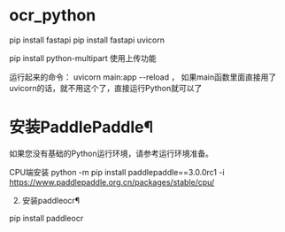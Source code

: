 # ocr_python


pip install fastapi
pip install fastapi uvicorn

pip install python-multipart  使用上传功能

运行起来的命令：
uvicorn main:app --reload ， 如果main函数里面直接用了uvicorn的话，就不用这个了，直接运行Python就可以了


# 安装PaddlePaddle¶

如果您没有基础的Python运行环境，请参考运行环境准备。


CPU端安装
python -m pip install paddlepaddle==3.0.0rc1 -i https://www.paddlepaddle.org.cn/packages/stable/cpu/

2. 安装paddleocr¶


pip install paddleocr